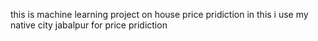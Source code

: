 this is machine learning project on house price pridiction in this i use my native city jabalpur for price pridiction
